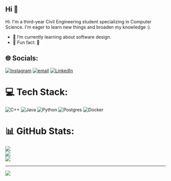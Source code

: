 ## Hi 🦧

Hi. I'm a third-year Civil Engineering student specializing in Computer Science. I'm eager to learn new things and broaden my knowledge :). 

- 🐁 I’m currently learning about software design.
- 🦕 Fun fact: 🦖


## 🌐 Socials:
[![Instagram](https://img.shields.io/badge/Instagram-%23E4405F.svg?logo=Instagram&logoColor=white)](https://instagram.com/__nico__ll) [![email](https://img.shields.io/badge/Email-D14836?logo=gmail&logoColor=white)](mailto:nicolas.rojas13@hotmail.com) [![LinkedIn](https://img.shields.io/badge/LinkedIn-%230077B5.svg?logo=linkedin&logoColor=white)](https://linkedin.com/in/NicolasRojasBustos) 

# 💻 Tech Stack:
![C++](https://img.shields.io/badge/c++-%2300599C.svg?style=plastic&logo=c%2B%2B&logoColor=white) ![Java](https://img.shields.io/badge/java-%23ED8B00.svg?style=plastic&logo=openjdk&logoColor=white) ![Python](https://img.shields.io/badge/python-3670A0?style=plastic&logo=python&logoColor=ffdd54) ![Postgres](https://img.shields.io/badge/postgres-%23316192.svg?style=plastic&logo=postgresql&logoColor=white) ![Docker](https://img.shields.io/badge/docker-%230db7ed.svg?style=plastic&logo=docker&logoColor=white)
# 📊 GitHub Stats:
![](https://github-readme-stats.vercel.app/api?username=Claptzzz&theme=dark&hide_border=false&include_all_commits=false&count_private=false)<br/>
![](https://nirzak-streak-stats.vercel.app/?user=Claptzzz&theme=dark&hide_border=false)<br/>
![](https://github-readme-stats.vercel.app/api/top-langs/?username=Claptzzz&theme=dark&hide_border=false&include_all_commits=false&count_private=false&layout=compact)

---
[![](https://visitcount.itsvg.in/api?id=Claptzzz&icon=0&color=0)](https://visitcount.itsvg.in)
